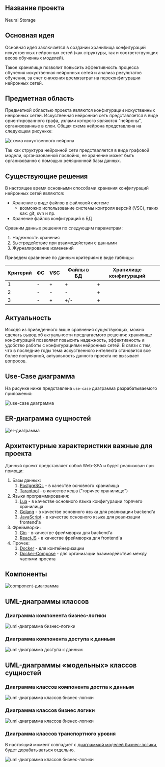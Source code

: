 ## Название проекта

Neural Storage

## Основная идея

Основная идея заключается в создании хранилища конфигураций искуственных нейронных сетей (как структуры, так и соответствующих весов обученных моделей).

Такое хранилище позволит повысить эффективность процесса обучения искуственная нейронных сетей и анализа результатов обучения, за счет снижения времязатрат на переконфигурации нейронных сетей.

## Предметная область

Предметной областью проекта являются конфигурации искуственных нейронных сетей. Искуственная нейронная сеть представляется в виде ориентированного графа, узлами которого являются "нейроны", организованные в слои. Общая схема нейрона представлена на следующем рисункке:

![схема искуственного нейрона](./docs/img/neuron.svg)

Так как структура нейронной сети предстваляется в виде графовой модели, органозованной послойно, ее хранение может быть организованно с помощью реляционной базы данных.

## Существующие решения

В настоящее время основными способами хранения конфигураций нейронных сетей являются:

* Хранение в виде файлов в файловой системе
    * возможно использование системы контроля версий (VSC), таких как: git, svn и пр.
* Хранение файлов конфигураций в БД

Сравним данные решения по следующим параметрам:

1. Надежность хранения
1. Быстродействие при взаимодействии с данными
1. Журналирование изменений

Приведем сравнение по данным критериям в виде таблицы:

| Критерий | ФC | VSC | Файлы в БД | Хранилище конфигураций |
|-|-|-|-|-|
|1| - | + | + | + |
|2| - | - | - | + |
|3| - | + | +/- | + |

## Актуальность

Исходя из приведенного выше сравнения существующих, можно сделать вывод об актуальности предлагаемого решения: хранилище конфигураций позволяет повысить надежность, эффективность и удобство работы с конфигурациями нейронных сетей. В связи с тем, что в последние годы тема искуственного интелекта становится все более популярной, актуальность данного проекта не вызывает вопросов.

## Use-Case диаграмма

На рисунке ниже представлена `use-case` диаграмма разрабатываемого приложения:

![use-case диаграмма](./docs/img/use-case.svg)

## ER-диаграмма сущностей

![er-диаграмма](./docs/img/er.svg)

## Архитектурные характеристики важные для проекта

Данный проект представляет собой Web-SPA и будет реализован при помощи:

1. Базы данных:
    1. [PostgreSQL](https://www.postgresql.org/) - в качестве основного хранилища
    1. [Tarantool](https://www.tarantool.io/ru/) - в качестве кеша ("горячее хранилище")
1. Языки программирования:
    1. [Lua](https://www.lua.org/) - в качестве основного языка конфигурации горячего хранилища
    1. [Golang](https://go.dev/) - в качестве основного языка для реализации backend'а
    1. [JavaScript](https://developer.mozilla.org/ru/docs/Web/JavaScript) - в качестве основного языка для реализации frontend'а
1. Фреймворки:
    1. [Gin](https://github.com/gin-gonic/gin) - в качестве фреймворка для backend'а
    1. [ReactJS](https://ru.reactjs.org/) - в качестве фреймворка для frontend'а
1. Прочее:
    1. [Docker](https://www.docker.com/) - для контейнеризации
    1. [Docker-Compose](https://docs.docker.com/compose/) - для организации взаимодействия между частями проекта

## Компоненты

![component-диаграмма](./docs/img/components.svg)

## UML-диаграммы классов

### Диаграмма компонента бизнес-логики
![uml-диаграмма бизнес-логики](./docs/img/interactors.svg)

### Диаграмма компонента доступа к данным
![uml-диаграмма доступа к данным](./docs/img/data_access.svg)

## UML-диаграммы «модельных» классов сущностей

### Диаграмма классов компонента достпа к данным
![uml-диаграмма классов бизнес-логики](./docs/img/db_models.svg)


### Диаграмма классов бизнес логики
![uml-диаграмма классов бизнес-логики](./docs/img/bl_models.svg)

### Диаграмма классов транспортного уровня

В настоящий момент совпадает с [диаграммой моделей бизнес-логики](#диаграмма-классов-бизнес-логики), будет дорабатываться отдельно.

![uml-диаграмма классов бизнес-логики](./docs/img/dto.svg)
